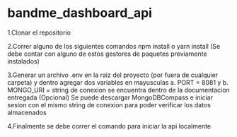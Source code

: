 # bandme_dashboard_api

1.Clonar el repositorio

2.Correr alguno de los siguientes comandos npm install o yarn install (Se debe contar con alguno de estos gestores de paquetes previamente instalados)

3.Generar un archivo .env en la raiz del proyecto (por fuera de cualquier carpeta) y dentro agregar dos variables en mayusculas a. PORT = 8081 y b. MONGO_URI = string de conexion se encuentra dentro de la documentacion entregada (Opcional) Se puede descargar MongoDBCompass e iniciar sesion con el mismo string de conexion para poder verificar los datos almacenados

4.Finalmente se debe correr el comando <node app> para iniciar la api localmente
